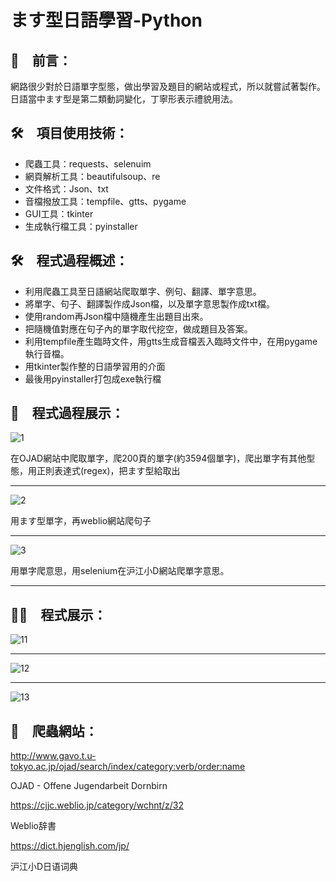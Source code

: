 # ます型日語學習-Python

## 📢　前言：

網路很少對於日語單字型態，做出學習及題目的網站或程式，所以就嘗試著製作。
日語當中ます型是第二類動詞變化，丁寧形表示禮貌用法。

## 🛠　項目使用技術：

* 爬蟲工具：requests、selenuim
* 網頁解析工具：beautifulsoup、re
* 文件格式：Json、txt
* 音檔撥放工具：tempfile、gtts、pygame
* GUI工具：tkinter
* 生成執行檔工具：pyinstaller

## 🛠　程式過程概述：
* 利用爬蟲工具至日語網站爬取單字、例句、翻譯、單字意思。
* 將單字、句子、翻譯製作成Json檔，以及單字意思製作成txt檔。
* 使用random再Json檔中隨機產生出題目出來。
* 把隨機值對應在句子內的單字取代挖空，做成題目及答案。
* 利用tempfile產生臨時文件，用gtts生成音檔丟入臨時文件中，在用pygame執行音檔。
* 用tkinter製作整的日語學習用的介面
* 最後用pyinstaller打包成exe執行檔

## 📝　程式過程展示：

![1](https://user-images.githubusercontent.com/79140074/142711257-26f1e934-58e0-4dcb-acf8-a14098da3ad5.png)

在OJAD網站中爬取單字，爬200頁的單字(約3594個單字)，爬出單字有其他型態，用正則表達式(regex)，把ます型給取出
****
![2](https://user-images.githubusercontent.com/79140074/142711624-810518b0-b080-4392-8e00-9b5786601c62.png)

用ます型單字，再weblio網站爬句子
****
![3](https://user-images.githubusercontent.com/79140074/142711262-cf497027-8d7e-40a2-bd52-fb22853d55a5.png)

用單字爬意思，用selenium在沪江小D網站爬單字意思。
****

## 🧑‍🎓　程式展示：
![11](https://user-images.githubusercontent.com/79140074/142711263-1686582e-c135-4998-ad72-757bf538a5a9.png)

****
![12](https://user-images.githubusercontent.com/79140074/142711585-3d4c71ed-ead1-42d9-bef9-6de3175aae8b.png)

****
![13](https://user-images.githubusercontent.com/79140074/142711265-bee974d0-a8ac-4547-9d26-fa88f2900433.png)

## 📝　爬蟲網站：

http://www.gavo.t.u-tokyo.ac.jp/ojad/search/index/category:verb/order:name

OJAD - Offene Jugendarbeit Dornbirn

https://cjjc.weblio.jp/category/wchnt/z/32

Weblio辞書

https://dict.hjenglish.com/jp/

沪江小D日语词典
